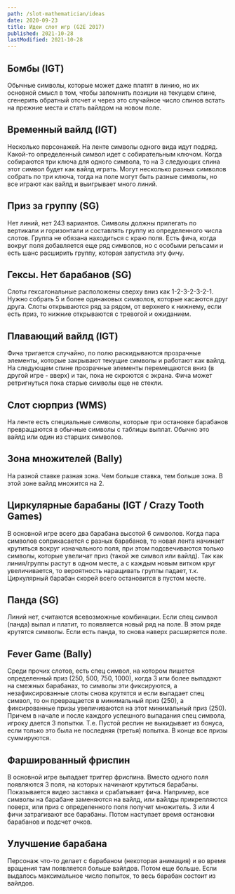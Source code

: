 ```yaml
---
path: /slot-mathematician/ideas
date: 2020-09-23
title: Идеи слот игр (G2E 2017)
published: 2021-10-28
lastModified: 2021-10-28
---
```


## Бомбы (IGT)

Обычные символы, которые может даже платят в линию, но их основной смысл в том, чтобы запомнить позиции на текущем спине, сгенерить обратный отсчет и через это случайное число спинов встать на прежние места и стать вайлдом на новом поле.

## Временный вайлд (IGT)

Несколько персонажей. На ленте символы одного вида идут подряд. Какой-то определенный символ идет с собирательным ключом. Когда собираются три ключа для одного символа, то на 3 следующих спина этот символ будет как вайлд играть. Могут несколько разных символов собрать по три ключа, тогда на поле могут быть разные символы, но все играют как вайлд и выигрывает много линий.

## Приз за группу (SG)

Нет линий, нет 243 вариантов. Символы должны прилегать по вертикали и горизонтали и составлять группу из определенного числа слотов.  Группа не обязана находиться с краю поля. Есть фича, когда вокруг поля добавляется еще ряд символов, но с особыми рельсами и есть шанс расширить группу, которая запустила эту фичу.

## Гексы. Нет барабанов (SG)

Слоты гексагональные расположены сверху вниз как 1-2-3-2-3-2-1. Нужно собрать 5 и более одинаковых символов, которые касаются друг друга. Слоты открываются ряд за рядом, от верхнего к нижнему, если есть приз, то нижние открываются с тревогой и ожиданием.

## Плавающий вайлд (IGT)

Фича тригается случайно, по полю раскидываются прозрачные элементы, которые закрывают текущие символы и работают как вайлд. На следующем спине прозрачные элементы перемещаются вниз (в другой игре - вверх) и так, пока не скроются с экрана. Фича может ретригнуться пока старые символы еще не стекли.

## Слот сюрприз (WMS)

На ленте есть специальные символы, которые при остановке барабанов превращаются в обычные символы с таблицы выплат. Обычно это вайлд или один из старших символов.

## Зона множителей (Bally)

На разной ставке разная зона. Чем больше ставка, тем больше зона. В этой зоне вайлд множится на 2.

## Циркулярные барабаны (IGT / Crazy Tooth Games)

В основной игре всего два барабана высотой 6 символов. Когда пара символов соприкасается с разных барабанов, то новая лента начинает крутиться вокруг изначального поля, при этом подсвечиваются только символы, которые увеличат приз (такой же символ или вайлд). Так как линия/группы растут в одном месте, а с каждым новым витком круг увеличивается, то вероятность наращивать группы падает, т.к. Циркулярный барабан скорей всего остановится в пустом месте.

## Панда (SG)

Линий нет, считаются всевозможные комбинации. Если спец символ (панда) выпал и платит, то появляется новый ряд на поле. В этом ряде крутятся символы. Если есть панда, то снова наверх расширяется поле.

## Fever Game (Bally)

Среди прочих слотов, есть спец символ, на котором пишется определенный приз (250, 500, 750, 1000), когда 3 или более выпадают на смежных барабанах, то символы эти фиксируются, а незафиксированные слоты снова крутятся и если выпадает спец символ, то он превращается в минимальный приз (250), а фиксированные призы увеличиваются на этот минимальный приз (250). Причем в начале и после каждого успешного выпадания спец символа, игроку дается 3 попытки. Т.е. Пустой респин не выкидывает из бонуса, если только это была не последняя (третья) попытка. В конце все призы суммируются.

## Фаршированный фриспин

В основной игре выпадает триггер фриспина. Вместо одного поля появляются 3 поля, на которых начинают крутиться барабаны. Показывается видео заставка и срабатывает фича. Например, все символы на барабане заменяются на вайлд, или вайлды прикрепляются поверх, или приз с определенного поля получит множитель. 3 или 4 фичи затрагивают все барабаны. Потом наступает время остановки барабанов и подсчет очков.

## Улучшение барабана

Персонаж что-то делает с барабаном (некоторая анимация) и во время вращения там появляется больше вайлдов. Потом еще больше. Если выдалось максимальное число попыток, то весь барабан состоит из вайлдов.
